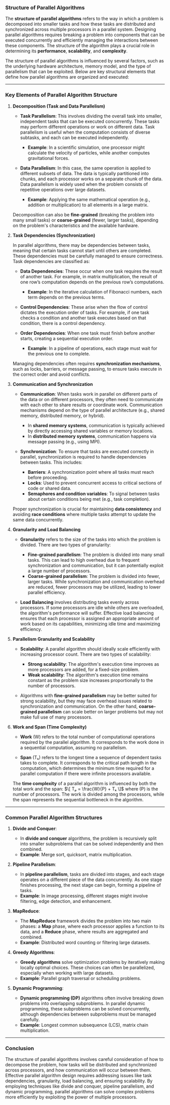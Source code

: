 ### **Structure of Parallel Algorithms**

The **structure of parallel algorithms** refers to the way in which a problem is decomposed into smaller tasks and how these tasks are distributed and synchronized across multiple processors in a parallel system. Designing parallel algorithms requires breaking a problem into components that can be executed concurrently and efficiently managing the interactions between these components. The structure of the algorithm plays a crucial role in determining its **performance**, **scalability**, and **complexity**.

The structure of parallel algorithms is influenced by several factors, such as the underlying hardware architecture, memory model, and the type of parallelism that can be exploited. Below are key structural elements that define how parallel algorithms are organized and executed:

---

### **Key Elements of Parallel Algorithm Structure**

1. **Decomposition (Task and Data Parallelism)**

   - **Task Parallelism**: This involves dividing the overall task into smaller, independent tasks that can be executed concurrently. These tasks may perform different operations or work on different data. Task parallelism is useful when the computation consists of diverse subtasks, and each can be executed independently.

     - **Example**: In a scientific simulation, one processor might calculate the velocity of particles, while another computes gravitational forces.

   - **Data Parallelism**: In this case, the same operation is applied to different subsets of data. The data is typically partitioned into chunks, and each processor works on a separate chunk of the data. Data parallelism is widely used when the problem consists of repetitive operations over large datasets.

     - **Example**: Applying the same mathematical operation (e.g., addition or multiplication) to all elements in a large matrix.

   Decomposition can also be **fine-grained** (breaking the problem into many small tasks) or **coarse-grained** (fewer, larger tasks), depending on the problem's characteristics and the available hardware.

2. **Task Dependencies (Synchronization)**

   In parallel algorithms, there may be dependencies between tasks, meaning that certain tasks cannot start until others are completed. These dependencies must be carefully managed to ensure correctness. Task dependencies are classified as:

   - **Data Dependencies**: These occur when one task requires the result of another task. For example, in matrix multiplication, the result of one row’s computation depends on the previous row’s computations.
     - **Example**: In the iterative calculation of Fibonacci numbers, each term depends on the previous terms.

   - **Control Dependencies**: These arise when the flow of control dictates the execution order of tasks. For example, if one task checks a condition and another task executes based on that condition, there is a control dependency.

   - **Order Dependencies**: When one task must finish before another starts, creating a sequential execution order.
     - **Example**: In a pipeline of operations, each stage must wait for the previous one to complete.

   Managing dependencies often requires **synchronization mechanisms**, such as locks, barriers, or message passing, to ensure tasks execute in the correct order and avoid conflicts.

3. **Communication and Synchronization**

   - **Communication**: When tasks work in parallel on different parts of the data or on different processors, they often need to communicate with each other to share results or coordinate work. Communication mechanisms depend on the type of parallel architecture (e.g., shared memory, distributed memory, or hybrid).
     - In **shared memory systems**, communication is typically achieved by directly accessing shared variables or memory locations.
     - In **distributed memory systems**, communication happens via message passing (e.g., using MPI).

   - **Synchronization**: To ensure that tasks are executed correctly in parallel, synchronization is required to handle dependencies between tasks. This includes:
     - **Barriers**: A synchronization point where all tasks must reach before proceeding.
     - **Locks**: Used to prevent concurrent access to critical sections of code or shared data.
     - **Semaphores and condition variables**: To signal between tasks about certain conditions being met (e.g., task completion).

   Proper synchronization is crucial for maintaining **data consistency** and avoiding **race conditions** where multiple tasks attempt to update the same data concurrently.

4. **Granularity and Load Balancing**

   - **Granularity** refers to the size of the tasks into which the problem is divided. There are two types of granularity:
     - **Fine-grained parallelism**: The problem is divided into many small tasks. This can lead to high overhead due to frequent synchronization and communication, but it can potentially exploit a large number of processors.
     - **Coarse-grained parallelism**: The problem is divided into fewer, larger tasks. While synchronization and communication overhead are reduced, fewer processors may be utilized, leading to lower parallel efficiency.

   - **Load Balancing** involves distributing tasks evenly across processors. If some processors are idle while others are overloaded, the algorithm's performance will suffer. Effective load balancing ensures that each processor is assigned an appropriate amount of work based on its capabilities, minimizing idle time and maximizing efficiency.

5. **Parallelism Granularity and Scalability**

   - **Scalability**: A parallel algorithm should ideally scale efficiently with increasing processor count. There are two types of scalability:
     - **Strong scalability**: The algorithm's execution time improves as more processors are added, for a fixed-size problem.
     - **Weak scalability**: The algorithm's execution time remains constant as the problem size increases proportionally to the number of processors.

   - Algorithms with **fine-grained parallelism** may be better suited for strong scalability, but they may face overhead issues related to synchronization and communication. On the other hand, **coarse-grained parallelism** can scale better on larger problems but may not make full use of many processors.

6. **Work and Span (Time Complexity)**

   - **Work** (W) refers to the total number of computational operations required by the parallel algorithm. It corresponds to the work done in a sequential computation, assuming no parallelism.
   
   - **Span** (Tₖ) refers to the longest time a sequence of dependent tasks takes to complete. It corresponds to the critical path length in the computation, which determines the minimum time required for a parallel computation if there were infinite processors available.

   The **time complexity** of a parallel algorithm is influenced by both the total work and the span:
   $\[
   Tₚ = \frac{W}{P} + Tₖ
   \]$
   where \(P\) is the number of processors. The work is divided among the processors, while the span represents the sequential bottleneck in the algorithm.

---

### **Common Parallel Algorithm Structures**

1. **Divide and Conquer**:
   - In **divide and conquer** algorithms, the problem is recursively split into smaller subproblems that can be solved independently and then combined.
   - **Example**: Merge sort, quicksort, matrix multiplication.

2. **Pipeline Parallelism**:
   - In **pipeline parallelism**, tasks are divided into stages, and each stage operates on a different piece of the data concurrently. As one stage finishes processing, the next stage can begin, forming a pipeline of tasks.
   - **Example**: In image processing, different stages might involve filtering, edge detection, and enhancement.

3. **MapReduce**:
   - The **MapReduce** framework divides the problem into two main phases: a **Map** phase, where each processor applies a function to its data, and a **Reduce** phase, where results are aggregated and combined.
   - **Example**: Distributed word counting or filtering large datasets.

4. **Greedy Algorithms**:
   - **Greedy algorithms** solve optimization problems by iteratively making locally optimal choices. These choices can often be parallelized, especially when working with large datasets.
   - **Example**: Parallel graph traversal or scheduling problems.

5. **Dynamic Programming**:
   - **Dynamic programming (DP)** algorithms often involve breaking down problems into overlapping subproblems. In parallel dynamic programming, these subproblems can be solved concurrently, although dependencies between subproblems must be managed carefully.
   - **Example**: Longest common subsequence (LCS), matrix chain multiplication.

---

### **Conclusion**

The structure of parallel algorithms involves careful consideration of how to decompose the problem, how tasks will be distributed and synchronized across processors, and how communication will occur between them. Effective parallel algorithm design requires addressing issues like task dependencies, granularity, load balancing, and ensuring scalability. By employing techniques like divide and conquer, pipeline parallelism, and dynamic programming, parallel algorithms can solve complex problems more efficiently by exploiting the power of multiple processors.
